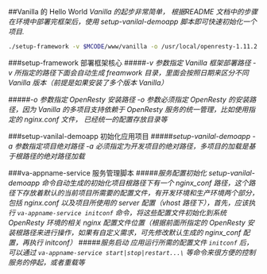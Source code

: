 ##Vanilla 的 Hello World
*Vanilla 的起步非常简单， 根据README 文档中的步骤在环境中部署完框架后，使用 setup-vanilal-demoapp 脚本即可快速初始化一个项目.*

```bash
./setup-framework -v $MCODE/www/vanilla -o /usr/local/openresty-1.11.2.1
```

###setup-framework 部署框架核心
#####*-v 参数指定 Vanilla 框架部署路径*
*-v 所指定的路径下面会自动生成 freamwork 目录，里面会按照日期来区分不同 Vanilla 版本（前提是如果安装了多个版本 Vanilla）*

#####*-o 参数指定 OpenResty 安装路径*
*-o 参数必须指定 OpenResty 的安装路径，因为 Vanilla 的多项目支持依赖于 OpenResty 服务的统一管理，比如使用指定的 nginx.conf 文件， 已经统一的配置存放目录等*

###setup-vanilal-demoapp 初始化应用项目
#####*setup-vanilal-demoapp -a 参数指定项目绝对路径*
*-a 必须指定为开发项目的绝对路径，多项目的加载是基于根路径的绝对路径加载*

###va-appname-service 服务管理脚本
#####*服务配置初始化*
*setup-vanilal-demoapp 命令自动生成的初始化项目根路径下有一个 nginx_conf 路径，这个路径下存放着默认的当前项目所需要的配置文件，有开发环境和生产环境两个部分，包括 nginx.conf 以及项目所使用的 server 配置（vhost 路径下），首先，应该执行 `va-appname-service initconf` 命令，将这些配置文件初始化到系统 OpenResty 环境的相关 nginx 配置文件位置（根据前面所指定的 OpenResty 安装根路径来进行操作，如果有自定义需求，可先修改默认生成的 nginx_conf 配置，再执行 initconf）*
#####*服务启动*
*应用运行所需的配置文件 `initconf` 后，可以通过 `va-appname-service start|stop|restart...\` 等命令来很方便的控制服务的停起，或者重载等*
